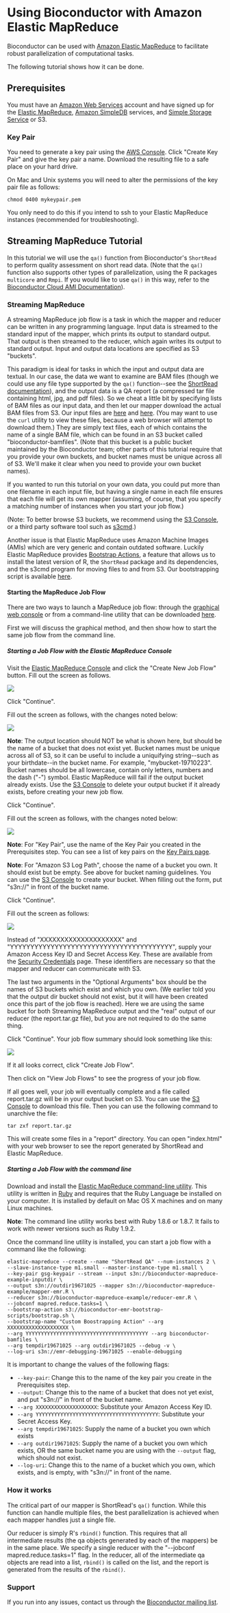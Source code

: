 # Using Bioconductor with Amazon Elastic MapReduce

Bioconductor can be used with [Amazon Elastic MapReduce](http://aws.amazon.com/elasticmapreduce/) to facilitate robust parallelization of 
computational tasks. 

The following tutorial shows how it can be done.

## Prerequisites

You must have an [Amazon Web Services](http://aws.amazon.com/) account and have signed up for the [Elastic MapReduce](http://aws.amazon.com/elasticmapreduce/),
 [Amazon SimpleDB](http://aws.amazon.com/simpledb/) services, and [Simple Storage Service](http://aws.amazon.com/s3/) or S3.

### Key Pair

You need to generate a key pair using the [AWS Console](https://console.aws.amazon.com/ec2/home#s=KeyPairs). Click "Create Key Pair"
and give the key pair a name. Download the resulting file to a safe place on your hard drive.

On Mac and Unix systems you will need to alter the permissions of the key pair file as follows:

	chmod 0400 mykeypair.pem

You only need to do this if you intend to ssh to your Elastic MapReduce instances (recommended for troubleshooting).

## Streaming MapReduce Tutorial

In this tutorial we will use the <code>qa()</code> function from Bioconductor's <code>ShortRead</code> to perform quality
assessment on short read data. (Note that the <code>qa()</code> function also supports other types of parallelization, using the 
R packages <code>multicore</code> and <code>Rmpi</code>. If you would like to use <code>qa()</code> in this way, refer to the
[Bioconductor Cloud AMI Documentation](/help/bioconductor-cloud-ami)).

### Streaming MapReduce

A streaming MapReduce job flow is a task in which the mapper and reducer can be written in any programming language.
Input data is streamed to the standard input of the mapper, which prints its output to standard output. That output
is then streamed to the reducer, which again writes its output to standard output. Input and output data locations are specified
as S3 "buckets". 

This paradigm is ideal for tasks in which the input and output data are textual. In our case, the data we want to examine are
BAM files (though we could use any file type supported by the <code>qa()</code> function--see the [ShortRead 
documentation](/help/bioc-views/devel/bioc/html/ShortRead.html)),
and the output data is a QA report (a compressed tar file containing html, jpg, and pdf files). 
So we cheat a little bit by specifying lists of BAM files as our input data, and then let our mapper download the actual BAM files
from S3. Our input files are [here](http://bioconductor-mapreduce-example-inputdir.s3.amazonaws.com/file1) and 
[here](http://bioconductor-mapreduce-example-inputdir.s3.amazonaws.com/file2). (You may want to use the <code>curl</code>
utility to view these files, because a web browser will attempt to download them.) 
They are simply text files, each of which contains the name
of a single BAM file, which can be found in an S3 bucket called "bioconductor-bamfiles". (Note that this bucket is a public bucket 
maintained by the Bioconductor team; other parts of this tutorial require that you provide your own buckets, and bucket names must
be unique across all of S3. We'll make it clear when you need to provide your own bucket names).

If you wanted to run this tutorial on your own data, you could put more than one filename in each input file, but 
having a single name in each file ensures that each file will get its own mapper (assuming, of course, that you specify
a matching number of instances when you start your job flow.)

(Note: To better browse S3 buckets, we recommend using the [S3 Console](https://console.aws.amazon.com/s3/home), or
a third party software tool such as [s3cmd](http://s3tools.org/s3cmd).)

Another issue is that Elastic MapReduce uses Amazon Machine Images (AMIs) which are very generic and contain outdated software. Luckily 
Elastic MapReduce provides [Bootstrap Actions](http://aws.typepad.com/aws/2010/04/new-elastic-mapreduce-feature-bootstrap-actions.html),
a feature that allows us to install the latest version of R, the <code>ShortRead</code> package and its dependencies, 
and the s3cmd program for moving files to and from S3. Our bootstrapping script is available
[here](http://bioconductor-emr-bootstrap-scripts.s3.amazonaws.com/bootstrap.sh).

#### Starting the MapReduce Job Flow

There are two ways to launch a MapReduce job flow: through the 
[graphical web console](https://console.aws.amazon.com/elasticmapreduce/home)
or from a command-line utility that can be downloaded [here](http://aws.amazon.com/developertools/2264?_encoding=UTF8&jiveRedirect=1).

First we will discuss the graphical method, and then show how to start the same job flow from the command line.

##### Starting a Job Flow with the Elastic MapReduce Console

Visit the [Elastic MapReduce Console](https://console.aws.amazon.com/elasticmapreduce/home) and click the
"Create New Job Flow" button. Fill out the screen as follows.

<img src="/images/elasticmapreduce/screenshot1.jpg">

Click "Continue". 

Fill out the screen as follows, with the changes noted below:

<img src="/images/elasticmapreduce/screenshot2.jpg">

**Note**: The output location should NOT be what is shown here, but should be the name of a bucket that does not exist yet. Bucket names
must be unique across all of S3, so it can be useful to include a uniquifying string--such as your birthdate--in the bucket name. 
For example, "mybucket-19710223". Bucket names should be all lowercase, contain only letters, numbers and the dash ("-") symbol.
Elastic MapReduce will fail if the output bucket already exists. Use the [S3 Console](https://console.aws.amazon.com/s3/home)
to delete your output bucket if it already exists, before creating your new job flow.

Click "Continue".

Fill out the screen as follows, with the changes noted below:

<img src="/images/elasticmapreduce/screenshot3.jpg">

**Note**: For "Key Pair", use the name of the Key Pair you created in the Prerequisites step. You can see a list of key pairs on the 
[Key Pairs page](https://console.aws.amazon.com/ec2/home#s=KeyPairs).

**Note**: For "Amazon S3 Log Path", choose the name of a bucket you own. It should exist but be empty. See above for 
bucket naming guidelines. You can use the [S3 Console](https://console.aws.amazon.com/s3/home) to create your bucket.
When filling out the form, put "s3n://" in front of the bucket name.

Click "Continue".

Fill out the screen as follows:

<img src="/images/elasticmapreduce/screenshot4.jpg">

Instead of "XXXXXXXXXXXXXXXXXXXX" and "YYYYYYYYYYYYYYYYYYYYYYYYYYYYYYYYYYYYYYYY", supply your Amazon 
Access Key ID and Secret Access Key. These are available from the 
[Security Credentials](https://aws-portal.amazon.com/gp/aws/developer/account/index.html?ie=UTF8&action=access-key&openid.assoc_handle=aws&aToken=4|qHyux74J3Pqo5Ml1%2BpIjsf8w8twCjBb4%2BNaiZTTTknBLi8S3ow/WjtPevRc4tiDz3fblfbOshZIXKunrQfXdZJ%2BN/Zba9jpj0PevsDiIj3Oi13k8IHP9YmKnm9jRfy3kRJrWQ2H3OWkTXQz%2BKwtcpqHMvCLPpPtZ/lonhjnU7f5Wyb8TkaQP4aO6FzdQbJ7yt56GzP6NgKqa82QdI%2BCoKxXbfZ/W45ID&openid.claimed_id=https://www.amazon.com/ap/id/amzn1.account.AEM2GUZSOFV2GFYCOAGKQWTMUZ4Q&openid.identity=https://www.amazon.com/ap/id/amzn1.account.AEM2GUZSOFV2GFYCOAGKQWTMUZ4Q&openid.mode=id_res&openid.ns=http://specs.openid.net/auth/2.0&openid.op_endpoint=https://www.amazon.com/ap/signin&openid.response_nonce=2011-01-18T21:28:22Z3420106691568049774&openid.return_to=https://aws-portal.amazon.com/gp/aws/developer/account/index.html%3Fie%3DUTF8%26action%3Daccess-key&openid.signed=assoc_handle,aToken,claimed_id,identity,mode,ns,op_endpoint,response_nonce,return_to,pape.auth_policies,pape.auth_time,ns.pape,signed&openid.ns.pape=http://specs.openid.net/extensions/pape/1.0&openid.pape.auth_policies=http://schemas.openid.net/pape/policies/2007/06/none&openid.pape.auth_time=2011-01-18T21:28:22Z&openid.sig=GFj1mg6Rt5h5mV3DxQzpheGbgJjvCGoE4Wce4Acw350%3D&) page.
These identifiers are necessary so that the mapper and reducer can communicate with S3. 

The last two arguments in the "Optional Arguments" box should be the names of S3 buckets which exist and which you own.
(We earlier told you that the output dir bucket should not exist, but it will have been created once this part of the job flow
is reached). Here we are using the same bucket for both Streaming MapReduce output and the "real" output of our reducer (the report.tar.gz file), but you are not required to do the same thing.

Click "Continue". Your job flow summary should look something like this:

<img src="/images/elasticmapreduce/screenshot5.jpg">

If it all looks correct, click "Create Job Flow".

Then click on "View Job Flows" to see the progress of your job flow.

If all goes well, your job will eventually complete and a file called report.tar.gz will be in your 
output bucket on S3. You can use the [S3 Console](https://console.aws.amazon.com/s3/home) to download
this file. Then you can use the following command to unarchive the file:

	tar zxf report.tar.gz

This will create some files in a "report" directory. You can open "index.html" with your web browser
to see the report generated by ShortRead and Elastic MapReduce.

##### Starting a Job Flow with the command line

Download and install the 
[Elastic MapReduce command-line utility](http://aws.amazon.com/developertools/2264?_encoding=UTF8&jiveRedirect=1).
This utility is written in [Ruby](http://www.ruby-lang.org/en/) and requires that the Ruby Language be installed on your computer.
It is installed by default on Mac OS X machines and on many Linux machines. 

**Note**: The command line utility works best with Ruby 1.8.6 or 1.8.7. It fails to work with newer versions such as 
Ruby 1.9.2.

Once the command line utility is installed, you can start a job flow with a command like the following:

	elastic-mapreduce --create --name "ShortRead QA" --num-instances 2 \
	--slave-instance-type m1.small --master-instance-type m1.small \
	--key-pair gsg-keypair --stream --input s3n://bioconductor-mapreduce-example-inputdir \
	--output s3n://outdir19671025 --mapper s3n://bioconductor-mapreduce-example/mapper-emr.R \
	--reducer s3n://bioconductor-mapreduce-example/reducer-emr.R \
	--jobconf mapred.reduce.tasks=1 \
	--bootstrap-action s3://bioconductor-emr-bootstrap-scripts/bootstrap.sh \
	--bootstrap-name "Custom Boostrapping Action" --arg XXXXXXXXXXXXXXXXXXXX \
	--arg YYYYYYYYYYYYYYYYYYYYYYYYYYYYYYYYYYYYYYYY --arg bioconductor-bamfiles \
	--arg tempdir19671025 --arg outdir19671025 --debug -v \
	--log-uri s3n://emr-debugging-19671025 --enable-debugging

It is important to change the values of the following flags:

* <code>--key-pair</code>: Change this to the name of the key pair you create in the Prerequisites step.
* <code>--output</code>: Change this to the name of a bucket that does not yet exist, and put "s3n://" in front of the bucket name.
* <code>--arg XXXXXXXXXXXXXXXXXXXX</code>: Substitute your Amazon Access Key ID.
* <code>--arg YYYYYYYYYYYYYYYYYYYYYYYYYYYYYYYYYYYYYYYY</code>: Substitute your Secret Access Key.
* <code>--arg tempdir19671025</code>: Supply the name of a bucket you own which exists
* <code>--arg outdir19671025</code>: Supply the name of a bucket you own which exists, OR the same bucket name you are using 
with the <code>--output</code> flag, which should not exist.
* <code>--log-uri</code>: Change this to the name of a bucket which you own, which exists, and is empty, with "s3n://" in front of the name.

### How it works

The critical part of our mapper is ShortRead's <code>qa()</code> function. While this function can handle multiple 
files, the best parallelization is achieved when each mapper handles just a single file.

Our reducer is simply R's <code>rbind()</code> function. This requires that all intermediate results (the qa objects generated
by each of the mappers) be in the same place. We specify a single reducer with the "--jobconf mapred.reduce.tasks=1" flag. 
In the reducer, all 
of the intermediate qa objects are read into a list, <code>rbind()</code> is called on the list, and the report is generated
from the results of the <code>rbind()</code>.

### Support

If you run into any issues, contact us through the [Bioconductor mailing list](/help/mailing-list/#bioconductor).
